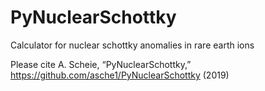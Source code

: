 # PyNuclearSchottky
Calculator for nuclear schottky anomalies in rare earth ions

Please cite
A. Scheie, “PyNuclearSchottky,” https://github.com/asche1/PyNuclearSchottky (2019)
